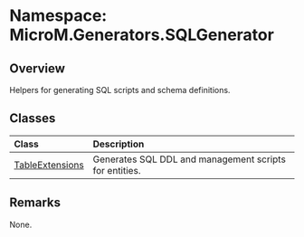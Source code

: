 # Namespace: MicroM.Generators.SQLGenerator
## Overview
Helpers for generating SQL scripts and schema definitions.

## Classes
| Class | Description |
|:------------|:-------------|
| [TableExtensions](TableExtensions/index.md) | Generates SQL DDL and management scripts for entities. |

## Remarks
None.

